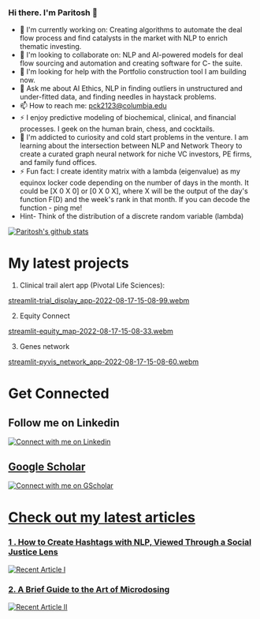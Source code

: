 

<!--

Here are some ideas to get you started:

- 🔭 I’m currently working on ...
- 🌱 I’m currently learning ...
- 👯 I’m looking to collaborate on ...
- 🤔 I’m looking for help with ...
- 💬 Ask me about ...
- 📫 How to reach me: ...
- 😄 Pronouns: ...
- ⚡ Fun fact: ...
-->

<!-- Please don't remove this: Grab your social icons from https://github.com/carlsednaoui/gitsocial -->

[1.2]: http://i.imgur.com/wWzX9uB.png (twitter icon without padding)
[1]: [Twitter](https://twitter.com/KhuyenTran16)



### Hi there. I'm Paritosh 👋

<!--
**paritoshk/paritoshk** is a ✨ _special_ ✨ repository because its `README.md` (this file) appears on your GitHub profile.

-->
- 🔭 I'm currently working on: Creating algorithms to automate the deal flow process and find catalysts in the market with NLP to enrich thematic investing.
- 👯 I'm looking to collaborate on: NLP and AI-powered models for deal flow sourcing and automation and creating software for C- the suite.
- 🤔 I'm looking for help with the Portfolio construction tool I am building now.
- 💬 Ask me about AI Ethics, NLP in finding outliers in unstructured and under-fitted data, and finding needles in haystack problems.
- 📫 How to reach me: pck2123@columbia.edu
- ⚡ I enjoy predictive modeling of biochemical, clinical, and financial processes. I geek on the human brain, chess, and cocktails.
- 🌱 I'm addicted to curiosity and cold start problems in the venture. I am learning about the intersection between NLP and Network Theory to create a curated graph neural network for niche VC investors, PE firms, and family fund offices.
- ⚡ Fun fact: I create identity matrix with a lambda (eigenvalue) as my equinox locker code depending on the number of days in the month. It could be [X 0 X 0] or [0 X 0 X], where X will be the output of the day's function F(D) and the week's rank in that month. If you can decode the function - ping me! 
- Hint- Think of the distribution of a discrete random variable (lambda)


[![Paritosh's github stats](https://github-readme-stats.vercel.app/api?username=paritoshk&count_private=true&show_icons=true&theme=radical&hide_rank=false)](https://github.com/anuraghazra/github-readme-stats)

# My latest projects 

1. Clinical trail alert app (Pivotal Life Sciences):

[streamlit-trial_display_app-2022-08-17-15-08-99.webm](https://user-images.githubusercontent.com/9400939/185254013-3ae7ffd5-a4e5-4447-8356-f85b483c4321.webm)

2. Equity Connect 

[streamlit-equity_map-2022-08-17-15-08-33.webm](https://user-images.githubusercontent.com/9400939/185254513-ef1ebc4e-57f7-4b60-ae1e-666c6fe3d85f.webm)


3. Genes network 

[streamlit-pyvis_network_app-2022-08-17-15-08-60.webm](https://user-images.githubusercontent.com/9400939/185256415-1734d760-77f8-451b-9827-6a3b8d93a48a.webm)

# Get Connected

## Follow me on Linkedin
<a target="Linkedin" href="https://www.linkedin.com/in/paritoshkul/"><img src="https://brand.linkedin.com/content/dam/me/business/en-us/amp/brand-site/v2/bg/LI-Logo.svg.original.svg" title="Linkedin:Paritosh.K" alt="Connect with me on Linkedin"> 

## Google Scholar 

<a target="GScholar" href="https://scholar.google.com/citations?user=ylTi8DIAAAAJ&hl=en"><img src="https://emojipedia-us.s3.dualstack.us-west-1.amazonaws.com/thumbs/120/apple/325/graduation-cap_1f393.png" title="GScholart:Paritosh.K" alt="Connect with me on GScholar"> 

# Check out my latest articles
### 1 . How to Create Hashtags with NLP, Viewed Through a Social Justice Lens
<a target="NLP and AI Ethics" href="https://towardsdatascience.com/how-to-transform-technical-jargon-into-simple-bi-tri-grams-with-nlp-on-a-public-dataset-2081f5609c1f"><img src="https://miro.medium.com/max/700/0*EFdrhqxHSzaEaUSp" title="How to Create Hashtags with NLP, Viewed Through a Social Justice Lens" alt="Recent Article I"> 

### 2. A Brief Guide to the Art of Microdosing

<a target="microdosing" href="  https://medium.com/@paritoshk/a-brief-guide-to-the-art-of-microdosing-part-i-1818c6268e65"><img src="https://miro.medium.com/max/700/0*g3n78E4001QU3auC" title="A Brief Guide to the Art of Microdosing" alt="Recent Article II "> 



